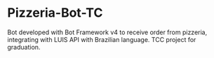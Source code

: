 # Pizzeria-Bot-TC
Bot developed with Bot Framework v4 to receive order from pizzeria, integrating with LUIS API with Brazilian language. TCC project for graduation.
